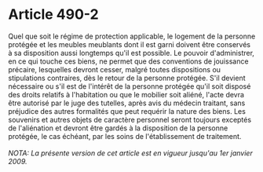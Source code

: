 # Article 490-2

Quel que soit le régime de protection applicable, le logement de la personne protégée et les meubles meublants dont il est garni doivent être conservés à sa disposition aussi longtemps qu'il est possible.   Le pouvoir d'administrer, en ce qui touche ces biens, ne permet que des conventions de jouissance précaire, lesquelles devront cesser, malgré toutes dispositions ou stipulations contraires, dès le retour de la personne protégée.   S'il devient nécessaire ou s'il est de l'intérêt de la personne protégée qu'il soit disposé des droits relatifs à l'habitation ou que le mobilier soit aliéné, l'acte devra être autorisé par le juge des tutelles, après avis du médecin traitant, sans préjudice des autres formalités que peut requérir la nature des biens. Les souvenirs et autres objets de caractère personnel seront toujours exceptés de l'aliénation et devront être gardés à la disposition de la personne protégée, le cas échéant, par les soins de l'établissement de traitement.<br/><br/><i>NOTA:  La présente version de cet article est en vigueur jusqu'au 1er janvier 2009.</i>